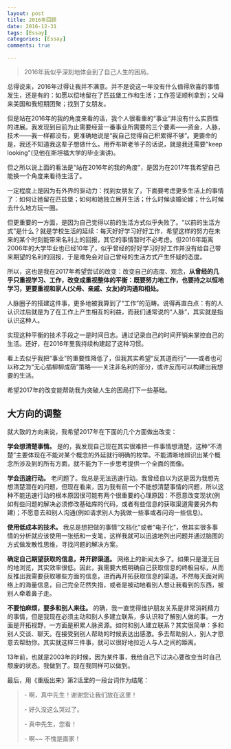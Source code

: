 ```yaml
---
layout: post
title: 2016年回顾
date: 2016-12-31
tags: [Essay]
categories: [Essay]
comments: true

---
```


> 2016年我似乎深刻地体会到了自己人生的困局。

总得说来，2016年过得让我并不满意。并不是说这一年没有什么值得欣喜的事情发生，还是有的：如愿以偿地留在了匹兹堡工作和生活；工作签证顺利拿到；父母来美国和我短期团聚；找到了女朋友。

但是站在2016年的我的角度来看的话，我个人很看重的“事业”并没有什么实质性的进展。我发现到目前为止需要经营一番事业所需要的三个要素——资金，人脉，技术——我一样都没有，更准确地说是“我自己觉得自己积累得不够”。更要命的是，我还不知道我这辈子想做什么。用乔布斯老爷子的话说，就是我还需要"keep looking"(见他在斯坦福大学的毕业演讲)。

但之所以说上面的看法是“站在2016年的我的角度”，是因为在2017年我希望自己能换一个角度来看待生活了。

一定程度上是因为有外界的驱动力：找到女朋友了，下面要考虑更多生活上的事情了：如何让她留在匹兹堡；如何和她独立展开生活；什么时候谈婚论嫁；什么时候去什么地方玩一圈。

但更重要的一方面，是因为自己觉得以前的生活方式似乎失败了。“以前的生活方式”是什么？就是学校生活的延续：每天好好学习好好工作，希望这样的努力在未来的某个时刻能带来名利上的回报，其它的事情暂时不必考虑。但2016年距离2006年的大学毕业也已经10年了，似乎曾经的好好学习好好工作并没有给自己带来期望的名利的回报，于是难免会对自己曾经的生活方式产生怀疑的态度。

所以，这也是我在2017年希望尝试的改变：改变自己的态度、观念，**从曾经的几乎只重视学习、工作，改变成重视整体的平衡：既要努力地工作，也要持之以恒地学习，更要重视和家人(父母、亲戚、女友)的沟通和相处。**

人脉圈子的搭建这件事，更多地被我算到了“工作”的范畴。说得再直白点：有的人认识过后就是为了在工作上产生相互的利益，而我们通常说的“人脉”，其实就是指认识这种人。

实现这种平衡的技术手段之一是时间日志。通过记录自己的时间开销来掌控自己的生活。还好，在2016年里我持续构建起了这种习惯。

看上去似乎我把“事业”的重要性降低了，但我其实希望“反其道而行”——或者也可以称之为“无心插柳柳成荫”策略——关注非名利的部分，或许反而可以构建出我想要的生活。

希望2017年的改变能帮助我为突破人生的困局打下一些基础。

## 大方向的调整

就大致的方向来说，我希望2017年在下面的几个方面做出改变：

**学会想清楚事情。** 是的，我发现自己现在其实很难把一件事情想清楚，这种“不清楚”主要体现在不能对某个概念的外延就行明确的枚举。不能清晰地辨识出某个概念所涉及到的所有方面，就不能为下一步思考提供一个全面的图像。

**学会迅速行动。** 老问题了。我总是无法迅速行动。我曾经自以为这是因为我想先想清楚潜在的问题，但现在看来，因为我有前一个不能想清楚事情的问题，所以这种不能迅速行动的根本原因很可能有两个很重要的心理原因：不愿意改变现状(例如有些问题的解决必须修改基础库的代码，或者有些信息的获取渠道需要另外构建)；不愿意去和别人沟通(例如请求别人为我做一些事或者问询一些信息)。

**使用低成本的技术。** 我总是想把做的事情“文档化”或者“电子化”，但其实很多事情的分析就应该使用一张纸和一支笔，这样我就可以迅速地列出问题并通过脑图的方式做发散性思维，寻找问题的解决方案。

**确定自己期望获取的信息，并开辟渠道。** 网络上的新闻太多了。如果只是漫无目的地浏览，其实效率很低。因此，我需要大概明确自己获取信息的终极目标，从而反推出我需要获取哪些方面的信息，进而再开拓获取信息的渠道。不然每天面对网络上的海量信息，自己完全茫然失措，或者是被动地看别人想让我看到的东西，被别人牵着鼻子走。

**不要怕麻烦，要多和别人来往。** 的确，我一直觉得维护朋友关系是非常消耗精力的事情，但是我现在必须主动和别人多建立联系，多认识和了解别人做的事。一方面是开拓视野，一方面是积累人脉资源。如何和别人建立联系？其实很简单：多和别人交谈、聊天。在接受到别人帮助的时候表达出感激。多去帮助别人，别人才愿意去帮助你。其实就这样三件事，就可以很好地拉近人与人之间的距离。

13年前，也就是2003年的时候，因为某件事，我给自己下过决心要改变当时自己颓废的状态。我做到了。现在我同样可以做到。

最后，用《重版出来》第2话里的一段台词作为结尾：

> \- 啊，真中先生！谢谢您让我们放在这里！
>
> \- 好久没这么哭过了。
>
> \- 真中先生，您看！
>
> \- 啊~~ 不愧是画家！
